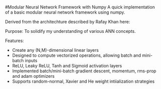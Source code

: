 #Modular Neural Network Framework with Numpy
A quick implementation of a basic modular neural network framework using numpy.

Derived from the architechture described by Rafay Khan here:

Purpose: To solidify my understanding of various ANN concepts.

Features: 
<ul>
    <li>Create any (N,M)-dimensional linear layers</li>
    <li>Designed to compute vectorized operations, allowing batch and mini-batch inputs</li>
    <li>ReLU, Leaky ReLU, Tanh and Sigmoid activation layers </li>
    <li>Implemented batch/mini-batch gradient descent, momentum, rms-prop and adam optimizers</li>
    <li>Supports random-normal, Xavier and He weight intiialization strategies </li>
</ul>